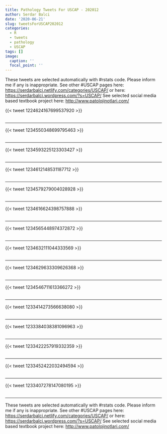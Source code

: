 ```yaml
---
title: Pathology Tweets For USCAP - 202012
author: Serdar Balci
date: '2020-06-21'
slug: tweetsForUSCAP202012
categories:
  - R
  - tweets
  - pathology
  - USCAP
tags: []
image:
  caption: ''
  focal_point: ''
---
```



These tweets are selected automatically with #rstats code. Please inform me if any is inappropriate.
See other #USCAP pages here: https://serdarbalci.netlify.com/categories/USCAP/  or here: https://serdarbalci.wordpress.com/?s=USCAP/ 
See selected social media based textbook project here: http://www.patolojinotlari.com/

{{< tweet 1224624167699537920 >}}
<br>
<br>
<hr>
{{< tweet 1234550348699795463 >}}
<br>
<br>
<hr>
{{< tweet 1234593225123303427 >}}
<br>
<br>
<hr>
{{< tweet 1234612148531187712 >}}
<br>
<br>
<hr>
{{< tweet 1234579279004028928 >}}
<br>
<br>
<hr>
{{< tweet 1234616624398757888 >}}
<br>
<br>
<hr>
{{< tweet 1234565448974372872 >}}
<br>
<br>
<hr>
{{< tweet 1234632111044333569 >}}
<br>
<br>
<hr>
{{< tweet 1234629633309626368 >}}
<br>
<br>
<hr>
{{< tweet 1234546711613366272 >}}
<br>
<br>
<hr>
{{< tweet 1233414273566638080 >}}
<br>
<br>
<hr>
{{< tweet 1233384038381096963 >}}
<br>
<br>
<hr>
{{< tweet 1233422257919332359 >}}
<br>
<br>
<hr>
{{< tweet 1233452422032494594 >}}
<br>
<br>
<hr>
{{< tweet 1233407278147080195 >}}
<br>
<br>
<hr>


These tweets are selected automatically with #rstats code. Please inform me if any is inappropriate.
See other #USCAP pages here: https://serdarbalci.netlify.com/categories/USCAP/  or here: https://serdarbalci.wordpress.com/?s=USCAP/ 
See selected social media based textbook project here: http://www.patolojinotlari.com/
